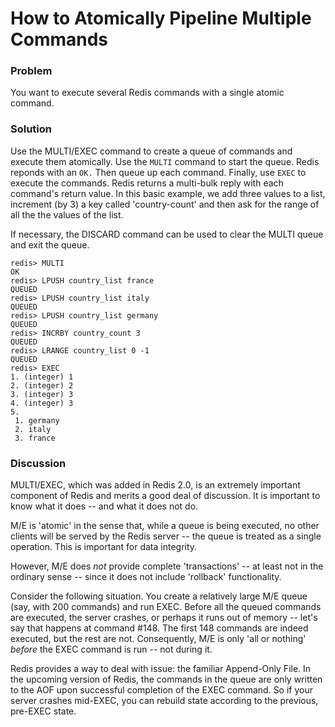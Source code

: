 # How to Atomically Pipeline Multiple Commands

### Problem

You want to execute several Redis commands with a single atomic command.

### Solution

Use the MULTI/EXEC command to create a queue of commands and execute them atomically.
Use the `MULTI` command to start the queue. Redis reponds with an `OK.` Then queue up
each command. Finally, use `EXEC` to execute the commands. Redis returns a multi-bulk
reply with each command's return value. In this basic example, we add three values to a 
list, increment (by 3) a key called 'country-count' and then ask for the range
of all the the values of the list.

If necessary, the DISCARD command can be used to clear the MULTI queue and exit the queue.

	redis> MULTI
	OK
	redis> LPUSH country_list france 
	QUEUED
	redis> LPUSH country_list italy
	QUEUED
	redis> LPUSH country_list germany
	QUEUED
	redis> INCRBY country_count 3
	QUEUED
	redis> LRANGE country_list 0 -1
	QUEUED
	redis> EXEC
	1. (integer) 1
	2. (integer) 2
	3. (integer) 3
	4. (integer) 3
	5. 
	 1. germany
	 2. italy
	 3. france
	 

### Discussion

MULTI/EXEC, which was added in Redis 2.0, is an extremely important component of Redis and merits
a good deal of discussion. It is important to know what it does -- and what it does not do.

M/E is 'atomic' in the sense that, while a queue is being executed, no other clients will be served
by the Redis server -- the queue is treated as a single operation. This is important for data integrity.

However, M/E does *not* provide complete 'transactions' -- at least not in the ordinary sense -- since
it does not include 'rollback' functionality. 

Consider the following situation. You create a relatively large M/E queue (say, with 200 commands) 
and run EXEC. Before all the queued commands are executed, the server crashes, or perhaps it runs
out of memory -- let's say that happens at command #148. The first 148 commands are indeed executed, 
but the rest are not. Consequently, M/E is only 'all or nothing' *before* the EXEC command is run
-- not during it. 

Redis provides a way to deal with issue: the familiar Append-Only File. In the upcoming version of Redis, the
commands in the queue are only written to the AOF upon successful completion of the EXEC command. So if 
your server crashes mid-EXEC, you can rebuild state according to the previous, pre-EXEC state. 




